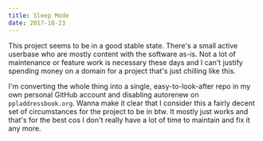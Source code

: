 ```yaml
---
title: Sleep Mode
date: 2017-10-23
---
```


This project seems to be in a good stable state. There's a small active
userbase who are mostly content with the software as-is. Not a lot of
maintenance or feature work is necessary these days and I can't justify
spending money on a domain for a project that's just chilling like this.

I'm converting the whole thing into a single, easy-to-look-after repo in my
own personal GitHub account and disabling autorenew on `ppladdressbook.org`.
Wanna make it clear that I consider this a fairly decent set of circumstances
for the project to be in btw. It mostly just works and that's for the best
cos I don't really have a lot of time to maintain and fix it any more.
